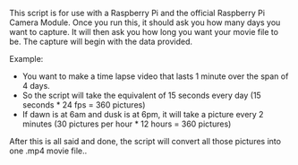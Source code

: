 This script is for use with a Raspberry Pi and the official Raspberry Pi Camera Module.
Once you run this, it should ask you how many days you want to capture.
It will then ask you how long you want your movie file to be.
The capture will begin with the data provided.

Example: 
- You want to make a time lapse video that lasts 1 minute over the span of 4 days.
- So the script will take the equivalent of 15 seconds every day (15 seconds * 24 fps =  360 pictures)
- If dawn is at 6am and dusk is at 6pm, it will take a picture every 2 minutes (30 pictures per hour * 12 hours = 360 pictures)

After this is all said and done, the script will convert all those pictures into one .mp4 movie file..